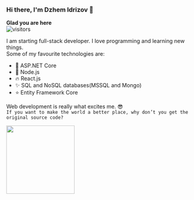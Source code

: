 ### Hi there, I'm Dzhem Idrizov :wave:

**Glad you are here** \
![visitors](https://visitor-badge.laobi.icu/badge?page_id=idrizovdjem) 

I am starting full-stack developer. I love programming and learning new things.\
Some of my favourite technologies are:
  * :sparkling_heart: ASP.NET Core
  * :green_heart: Node.js
  * :fire: React.js
  * :sparkles: SQL and NoSQL databases(MSSQL and Mongo)
  * :star: Entity Framework Core
  
Web development is really what excites me. :sunglasses:\
```If you want to make the world a better place, why don’t you get the original source code?```

<img height="180em" src="https://github-readme-stats.vercel.app/api?username=idrizovdjem&show_icons=true&hide_border=true&&count_private=true&include_all_commits=true" />

